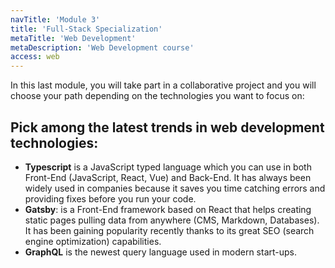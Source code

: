 ```yaml
---
navTitle: 'Module 3'
title: 'Full-Stack Specialization'
metaTitle: 'Web Development'
metaDescription: 'Web Development course'
access: web
---
```


In this last module, you will take part in a collaborative project and you will choose your path depending on the technologies you want to focus on:

<embeddediframe link="https://docs.google.com/presentation/d/1a6MNE6aOR8HZIFSu8IqTh8NVh-V69kaUPFd9jsyNkfo/embed?start=false&loop=false&delayms=3000" />

## Pick among the latest trends in web development technologies:

- **Typescript** is a JavaScript typed language which you can use in both Front-End (JavaScript, React, Vue) and Back-End. It has always been widely used in companies because it saves you time catching errors and providing fixes before you run your code.
- **Gatsby**: is a Front-End framework based on React that helps creating static pages pulling data from anywhere (CMS, Markdown, Databases). It has been gaining popularity recently thanks to its great SEO (search engine optimization) capabilities.
- **GraphQL** is the newest query language used in modern start-ups.
